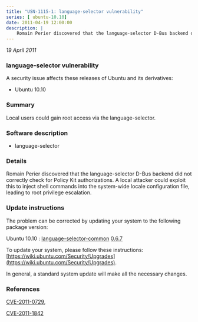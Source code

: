 ```yaml
---
title: "USN-1115-1: language-selector vulnerability"
series: [ ubuntu-10.10]
date: 2011-04-19 12:00:00
description: |
    Romain Perier discovered that the language-selector D-Bus backend did not correctly check for Policy Kit authorizations. A local attacker could exploit this to inject shell commands into the system-wide locale configuration file, leading to root privilege escalation. 
--- 
```

 
 

*19 April 2011*

### language-selector vulnerability

A security issue affects these releases of Ubuntu and its derivatives:

* Ubuntu 10.10

### Summary

Local users could gain root access via the language-selector. 

### Software description

* language-selector 

### Details

Romain Perier discovered that the language-selector D-Bus backend did not correctly check for Policy Kit authorizations. A local attacker could exploit this to inject shell commands into the system-wide locale configuration file, leading to root privilege escalation. 

### Update instructions

The problem can be corrected by updating your system to the following package version:

Ubuntu 10.10
 : [language-selector-common](https://launchpad.net/ubuntu/+source/language-selector) <span> [0.6.7](https://launchpad.net/ubuntu/+source/language-selector/0.6.7) </span> 

To update your system, please follow these instructions: [https://wiki.ubuntu.com/Security/Upgrades](https://wiki.ubuntu.com/Security/Upgrades).

In general, a standard system update will make all the necessary changes. 

### References

 
 [CVE-2011-0729](http://people.ubuntu.com/~ubuntu-security/cve/CVE-2011-0729), 

 [CVE-2011-1842](http://people.ubuntu.com/~ubuntu-security/cve/CVE-2011-1842)
 

